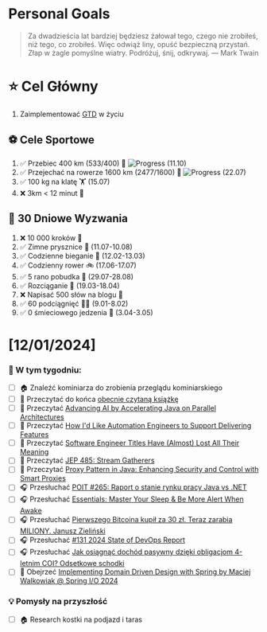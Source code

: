 
Personal Goals
==============
> Za dwadzieścia lat bardziej będziesz żałował tego, czego nie zrobiłeś, niż tego, co zrobiłeś. Więc odwiąż liny, opuść bezpieczną przystań. Złap w żagle pomyślne wiatry. Podróżuj, śnij, odkrywaj.
> — Mark Twain

# ⭐ Cel Główny
1. Zaimplementować [GTD](https://gettingthingsdone.com/) w życiu

## ⚽️ Cele Sportowe
1. ✅ Przebiec 400 km (533/400) 🏃 ![Progress](https://geps.dev/progress/133/) (11.10)
2. ✅ Przejechać na rowerze 1600 km (2477/1600) 🚴 ![Progress](https://geps.dev/progress/154/) (22.07)
3. ✅ 100 kg na klatę  🏋️ (15.07)
4. ❌ 3km < 12 minut 👟

## 🎯 30 Dniowe Wyzwania
1. ❌ 10 000 kroków 🦶 
2. ✅ Zimne prysznice 🚿 (11.07-10.08)
3. ✅ Codzienne bieganie 🏃 (12.02-13.03)
4. ✅ Codzienny rower 🚲 (17.06-17.07)
5. ✅ 5 rano pobudka 🌅 (29.07-28.08)
6. ✅ Rozciąganie 🧘 (19.03-18.04)
7. ❌ Napisać 500 słów na blogu 📝
8. ✅ 60 podciągnięć 🏋️‍♂️ (9.01-8.02)
9. ✅ 0 śmieciowego jedzenia 🍔 (3.04-3.05)

# [12/01/2024]
### 🚧 W tym tygodniu:
- [ ] 🏠 Znaleźć kominiarza do zrobienia przeglądu kominiarskiego
- [ ] 📗 Przeczytać do końca [obecnie czytaną książkę](https://github.com/BartoszDabek/bdabek.pl/blob/master/miscellaneous/books.md)
- [ ] 📗 Przeczytać [Advancing AI by Accelerating Java on Parallel Architectures](https://inside.java/2024/10/23/java-and-ai/)
- [ ] 📗 Przeczytać [How I'd Like Automation Engineers to Support Delivering Features](https://blog.jbrains.ca/permalink/how-id-like-automation-engineers-to-support-delivering-features)
- [ ] 📗 Przeczytać [Software Engineer Titles Have (Almost) Lost All Their Meaning](https://www.trevorlasn.com/blog/software-engineer-titles-have-almost-lost-all-their-meaning)
- [ ] 📗 Przeczytać [JEP 485: Stream Gatherers](https://openjdk.org/jeps/485)
- [ ] 📗 Przeczytać [Proxy Pattern in Java: Enhancing Security and Control with Smart Proxies](https://java-design-patterns.com/patterns/proxy/)
- [ ] 🎧 Przesłuchać [POIT #265: Raport o stanie rynku pracy Java vs .NET](https://porozmawiajmyoit.pl/poit-265-raport-o-stanie-rynku-pracy-java-vs-net/)
- [ ] 🎧 Przesłuchać [Essentials: Master Your Sleep & Be More Alert When Awake](https://youtu.be/lIo9FcrljDk)
- [ ] 🎧 Przesłuchać [Pierwszego Bitcoina kupił za 30 zł. Teraz zarabia MILIONY. Janusz Zieliński](https://youtu.be/aMuZuLN6nyM)
- [ ] 🎧 Przesłuchać [#131 2024 State of DevOps Report](https://patoarchitekci.io/131/)
- [ ] 🎧 Przesłuchać [Jak osiągnąć dochód pasywny dzięki obligacjom 4-letnim COI? Odsetkowe schodki](https://inwestomat.eu/jak-osiagnac-dochod-pasywny-dzieki-obligacjom-4-letnim-coi/)
- [ ] 🎥 Obejrzeć [Implementing Domain Driven Design with Spring by Maciej Walkowiak @ Spring I/O 2024](https://youtu.be/VGhg6Tfxb60)

### 💡 Pomysły na przyszłość
- [ ] 🏠 Research kostki na podjazd i taras
